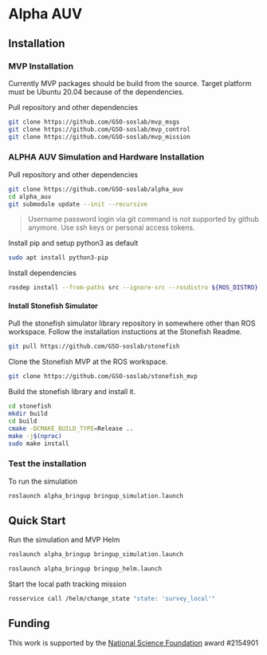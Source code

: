 # Alpha AUV

## Installation

### MVP Installation

Currently MVP packages should be build from the source.
Target platform must be Ubuntu 20.04 because of the dependencies.

Pull repository and other dependencies
```bash
git clone https://github.com/GSO-soslab/mvp_msgs
git clone https://github.com/GSO-soslab/mvp_control
git clone https://github.com/GSO-soslab/mvp_mission
```

### ALPHA AUV Simulation and Hardware Installation

Pull repository and other dependencies
```bash
git clone https://github.com/GSO-soslab/alpha_auv
cd alpha_auv
git submodule update --init --recursive
```
> Username password login via git command is not supported by github anymore. Use ssh keys or personal access tokens.

Install pip and setup python3 as default
```bash
sudo apt install python3-pip
```

Install dependencies
```bash
rosdep install --from-paths src --ignore-src --rosdistro ${ROS_DISTRO} -y
```

#### Install Stonefish Simulator
Pull the stonefish simulator library repository in somewhere other than ROS
workspace. Follow the installation instuctions at the Stonefish Readme.

```bash
git pull https://github.com/GSO-soslab/stonefish
```

Clone the Stonefish MVP at the ROS workspace.
```bash
git clone https://github.com/GSO-soslab/stonefish_mvp
```

Build the stonefish library and install it.

```bash
cd stonefish
mkdir build
cd build
cmake -DCMAKE_BUILD_TYPE=Release ..
make -j$(nproc)
sudo make install
```

### Test the installation
To run the simulation
```bash
roslaunch alpha_bringup bringup_simulation.launch
```

## Quick Start

Run the simulation and MVP Helm

```bash
roslaunch alpha_bringup bringup_simulation.launch
```

```bash
roslaunch alpha_bringup bringup_helm.launch
```

Start the local path tracking mission
```bash
rosservice call /helm/change_state "state: 'survey_local'"
```

## Funding
This work is supported by the [National Science Foundation](https://www.nsf.gov/) award #2154901